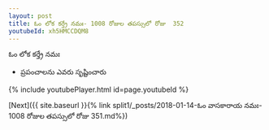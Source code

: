 ```yaml
---
layout: post
title: ఓం లోక కర్త్రే నమః- 1008 రోజుల తపస్సులో రోజు  352
youtubeId: xh5HMCCDQM8
---
```

 
 
 ఓం లోక కర్త్రే నమః  
 
 -  ప్రపంచాలను ఎవరు సృష్టించారు 
 
  
 
  
 
 
 
 
 
 


{% include youtubePlayer.html id=page.youtubeId %}
 
[Next]({{ site.baseurl }}{% link  split1/_posts/2018-01-14-ఓం వాసకారాయ నమః- 1008 రోజుల తపస్సులో రోజు  351.md%})
 
